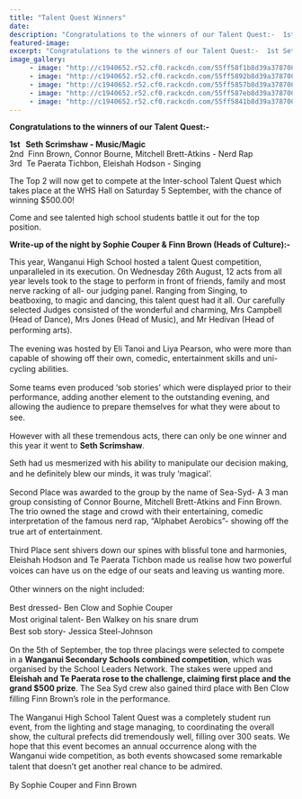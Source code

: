 ```yaml
---
title: "Talent Quest Winners"
date: 
description: "Congratulations to the winners of our Talent Quest:-  1st Seth Scimshaw;  2nd Finn Brown, Connor Bourne, Mitchell Brett-Atkins;  3rd Te Paerata Tichbon, Eleishah Hodson."
featured-image: 
excerpt: "Congratulations to the winners of our Talent Quest:-  1st Seth Scimshaw;  2nd Finn Brown, Connor Bourne, Mitchell Brett-Atkins;  3rd Te Paerata Tichbon, Eleishah Hodson."
image_gallery:
     - image: "http://c1940652.r52.cf0.rackcdn.com/55ff58f1b8d39a3787000eae/Talent-Quest-107.jpg"
     - image: "http://c1940652.r52.cf0.rackcdn.com/55ff5892b8d39a3787000ea6/Talent-Quest-54.jpg"
     - image: "http://c1940652.r52.cf0.rackcdn.com/55ff5857b8d39a3787000ea0/Talent-Quest-12.jpg"
     - image: "http://c1940652.r52.cf0.rackcdn.com/55ff587eb8d39a3787000ea4/Talent-Quest-43.jpg"
     - image: "http://c1940652.r52.cf0.rackcdn.com/55ff5841b8d39a3787000e9e/Talent-Quest-7.jpg"
---
```


<p><strong>Congratulations to the winners of our Talent Quest:-</strong></p>
<p><span><strong>1st &nbsp; Seth Scrimshaw - Music/Magic</strong><br />2nd &nbsp;Finn Brown, Connor Bourne, Mitchell Brett-Atkins - Nerd Rap<br />3rd &nbsp;Te Paerata Tichbon, Eleishah Hodson - Singing&nbsp;</span></p>
<p><span>The Top 2 will now get to compete at the Inter-school Talent Quest which takes place at the WHS Hall on Saturday 5 September, with the chance of winning $500.00!</span></p>
<p><span><span>Come and see talented high school students battle it out for the top position.</span></span></p>
<p><strong>Write-up of the night by Sophie Couper &amp; Finn Brown (Heads of Culture):-</strong></p>
<p>This year, Wanganui High School hosted a talent Quest competition, unparalleled in its execution. On Wednesday 26th August, 12 acts from all year levels took to the stage to perform in front of friends, family and most nerve racking of all- our judging panel. Ranging from Singing, to beatboxing, to magic and dancing, this talent quest had it all. Our carefully selected Judges consisted of the wonderful and charming, Mrs Campbell (Head of Dance), Mrs Jones (Head of Music), and Mr Hedivan (Head of performing arts).<span style="line-height: 1.5;">&nbsp;</span></p>
<p>The evening was hosted by Eli Tanoi and Liya Pearson, who were more than capable of showing off their own, comedic, entertainment skills and uni-cycling abilities.<span style="line-height: 1.5;">&nbsp;</span></p>
<p>Some teams even produced &lsquo;sob stories&rsquo; which were displayed prior to their performance, adding another element to the outstanding evening, and allowing the audience to prepare themselves for what they were about to see.<span style="line-height: 1.5;">&nbsp;</span></p>
<p>However with all these tremendous acts, there can only be one winner and this year it went to <strong>Seth Scrimshaw</strong>.</p>
<p>Seth had us mesmerized with his ability to manipulate our decision making, and he definitely blew our minds, it was truly &lsquo;magical&rsquo;.<span style="line-height: 1.5;">&nbsp;</span></p>
<p>Second Place was awarded to the group by the name of Sea-Syd- A 3 man group consisting of Connor Bourne, Mitchell Brett-Atkins and Finn Brown. The trio owned the stage and crowd with their entertaining, comedic interpretation of the famous nerd rap, &ldquo;Alphabet Aerobics&rdquo;- showing off the true art of entertainment.<span style="line-height: 1.5;">&nbsp;</span></p>
<p>Third Place sent shivers down our spines with blissful tone and harmonies, Eleishah Hodson and Te Paerata Tichbon made us realise how two powerful voices can have us on the edge of our seats and leaving us wanting more.<span style="line-height: 1.5;">&nbsp;</span></p>
<p>Other winners on the night included:</p>
<p><span style="line-height: 1.5;">Best dressed- Ben Clow and Sophie Couper<br /></span><span style="line-height: 1.5;">Most original talent- Ben Walkey on his snare drum<br /></span><span style="line-height: 1.5;">Best sob story- Jessica Steel-Johnson</span><span style="line-height: 1.5;">&nbsp;</span></p>
<p>On the 5th of September, the top three placings were selected to compete in a <strong>Wanganui Secondary Schools combined competition</strong>, which was organised by the School Leaders Network. The stakes were upped and <strong>Eleishah and Te Paerata rose to the challenge, claiming first place and the grand $500 prize</strong>. The Sea Syd crew also gained third place with Ben Clow filling Finn Brown&rsquo;s role in the performance.<span style="line-height: 1.5;">&nbsp;</span></p>
<p>The Wanganui High School Talent Quest was a completely student run event, from the lighting and stage managing, to coordinating the overall show, the cultural prefects did tremendously well, filling over 300 seats. We hope that this event becomes an annual occurrence along with the Wanganui wide competition, as both events showcased some remarkable talent that doesn&rsquo;t get another real chance to be admired.<span style="line-height: 1.5;">&nbsp;</span></p>
<p>By Sophie Couper and Finn Brown&nbsp;</p>


